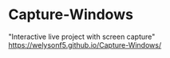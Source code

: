 # Capture-Windows
"Interactive live project with screen capture"
https://welysonf5.github.io/Capture-Windows/
